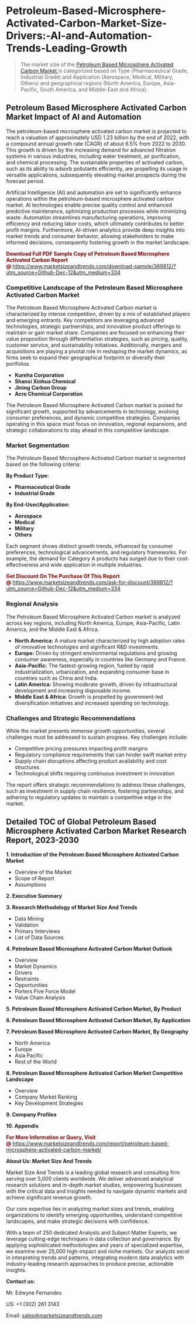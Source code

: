 <H1>Petroleum-Based-Microsphere-Activated-Carbon-Market-Size-Drivers:-AI-and-Automation-Trends-Leading-Growth</H1><blockquote><p>The market size of the <a href="https://www.marketsizeandtrends.com/download-sample/369812/?utm_source=Github-Dec-12&amp;utm_medium=334" target="_blank">Petroleum Based Microsphere Activated Carbon Market </a>is categorized based on Type (Pharmaceutical Grade, Industrial Grade) and Application (Aerospace, Medical, Military, Others) and geographical regions (North America, Europe, Asia-Pacific, South America, and Middle-East and Africa).</p></blockquote><p><h2>Petroleum Based Microsphere Activated Carbon Market Impact of AI and Automation</h2><p>The petroleum-based microsphere activated carbon market is projected to reach a valuation of approximately USD 1.23 billion by the end of 2022, with a compound annual growth rate (CAGR) of about 6.5% from 2022 to 2030. This growth is driven by the increasing demand for advanced filtration systems in various industries, including water treatment, air purification, and chemical processing. The sustainable properties of activated carbon, such as its ability to adsorb pollutants efficiently, are propelling its usage in versatile applications, subsequently elevating market prospects during the forecast period.</p><p>Artificial Intelligence (AI) and automation are set to significantly enhance operations within the petroleum-based microsphere activated carbon market. AI technologies enable precise quality control and enhanced predictive maintenance, optimizing production processes while minimizing waste. Automation streamlines manufacturing operations, improving efficiency and reducing labor costs, which ultimately contributes to better profit margins. Furthermore, AI-driven analytics provide deep insights into market trends and consumer behavior, allowing stakeholders to make informed decisions, consequently fostering growth in the market landscape.</p></p><p><strong><span style="color: #800000;">Download Full PDF Sample Copy of Petroleum Based Microsphere Activated Carbon Report @</span>&nbsp;</strong><a href="https://www.marketsizeandtrends.com/download-sample/369812/?utm_source=Github-Dec-12&amp;utm_medium=334">https://www.marketsizeandtrends.com/download-sample/369812/?utm_source=Github-Dec-12&amp;utm_medium=334</a></p><h3>Competitive Landscape of the Petroleum Based Microsphere Activated Carbon Market</h3><p>The Petroleum Based Microsphere Activated Carbon market is characterized by intense competition, driven by a mix of established players and emerging entrants. Key competitors are leveraging advanced technologies, strategic partnerships, and innovative product offerings to maintain or gain market share. Companies are focused on enhancing their value proposition through differentiation strategies, such as pricing, quality, customer service, and sustainability initiatives. Additionally, mergers and acquisitions are playing a pivotal role in reshaping the market dynamics, as firms seek to expand their geographical footprint or diversify their portfolios.</p><p><strong><p><ul><li>Kureha Corporation </li><li> Shanxi Xinhua Chemical </li><li> Jining Carbon Group </li><li> Acro Chemical Corporation</p></li></ul></p></strong></p><p>The Petroleum Based Microsphere Activated Carbon market is poised for significant growth, supported by advancements in technology, evolving consumer preferences, and dynamic competitive strategies. Companies operating in this space must focus on innovation, regional expansions, and strategic collaborations to stay ahead in this competitive landscape.</p><h3>Market Segmentation</h3><p>The Petroleum Based Microsphere Activated Carbon market is segmented based on the following criteria:</p><p><strong>By Product Type:</strong></p><p><strong><p><ul><li>Pharmaceutical Grade </li><li> Industrial Grade</p></li></ul></p></strong></p><p><strong>By End-User/Application:</strong></p><p><strong><p><ul><li>Aerospace </li><li> Medical </li><li> Military </li><li> Others</p></li></ul></p></strong></p><p>Each segment shows distinct growth trends, influenced by consumer preferences, technological advancements, and regulatory frameworks. For example, the demand for Category A products has surged due to their cost-effectiveness and wide application in multiple industries.</p><p><strong><span style="color: #800000;">Get Discount On The Purchase Of This Report @&nbsp;</span></strong><a href="https://www.marketsizeandtrends.com/ask-for-discount/369812/?utm_source=Github-Dec-12&amp;utm_medium=334">https://www.marketsizeandtrends.com/ask-for-discount/369812/?utm_source=Github-Dec-12&amp;utm_medium=334</a></p><h3>Regional Analysis</h3><p>The Petroleum Based Microsphere Activated Carbon market is analyzed across key regions, including North America, Europe, Asia-Pacific, Latin America, and the Middle East &amp; Africa.</p><ul><li><strong>North America:</strong> A mature market characterized by high adoption rates of innovative technologies and significant R&amp;D investments.</li><li><strong>Europe:</strong> Driven by stringent environmental regulations and growing consumer awareness, especially in countries like Germany and France.</li><li><strong>Asia-Pacific:</strong> The fastest-growing region, fueled by rapid industrialization, urbanization, and expanding consumer base in countries such as China and India.</li><li><strong>Latin America:</strong> Showing moderate growth, driven by infrastructural development and increasing disposable income.</li><li><strong>Middle East &amp; Africa:</strong> Growth is propelled by government-led diversification initiatives and increased spending on technology.</li></ul><h3>Challenges and Strategic Recommendations</h3><p>While the market presents immense growth opportunities, several challenges must be addressed to sustain progress. Key challenges include:</p><ul><li>Competitive pricing pressures impacting profit margins</li><li>Regulatory compliance requirements that can hinder swift market entry</li><li>Supply chain disruptions affecting product availability and cost structures</li><li>Technological shifts requiring continuous investment in innovation</li></ul><p>The report offers strategic recommendations to address these challenges, such as investment in supply chain resilience, fostering partnerships, and adhering to regulatory updates to maintain a competitive edge in the market.</p><h2>Detailed TOC of Global Petroleum Based Microsphere Activated Carbon Market Research Report, 2023-2030</h2><p><strong>1. Introduction of the Petroleum Based Microsphere Activated Carbon Market</strong></p><ul><li>Overview of the Market</li><li>Scope of Report</li><li>Assumptions&nbsp;</li></ul><p><strong>2. Executive Summary</strong></p><p><strong>3. Research Methodology of <strong>Market Size And Trends</strong></strong></p><ul><li>Data Mining</li><li>Validation</li><li>Primary Interviews</li><li>List of Data Sources&nbsp;</li></ul><p><strong>4. Petroleum Based Microsphere Activated Carbon Market Outlook</strong></p><ul><li>Overview</li><li>Market Dynamics</li><li>Drivers</li><li>Restraints</li><li>Opportunities</li><li>Porters Five Force Model</li><li>Value Chain Analysis&nbsp;</li></ul><p><strong>5. Petroleum Based Microsphere Activated Carbon Market, By Product</strong></p><p><strong>6. Petroleum Based Microsphere Activated Carbon Market, By Application</strong></p><p><strong>7. Petroleum Based Microsphere Activated Carbon Market, By Geography</strong></p><ul><li>North America</li><li>Europe</li><li>Asia Pacific</li><li>Rest of the World&nbsp;</li></ul><p><strong>8. Petroleum Based Microsphere Activated Carbon Market Competitive Landscape</strong></p><ul><li>Overview</li><li>Company Market Ranking</li><li>Key Development Strategies&nbsp;</li></ul><p><strong>9. Company Profiles</strong></p><p><strong>10. Appendix</strong></p><p><strong><span style="color: #800000;">For More Information or Query, Visit @&nbsp;</span></strong><a href="https://www.marketsizeandtrends.com/report/petroleum-based-microsphere-activated-carbon-market/">https://www.marketsizeandtrends.com/report/petroleum-based-microsphere-activated-carbon-market/</a></p><p></p><p><strong>About Us:&nbsp;Market Size And Trends</strong></p><p>Market Size And Trends&nbsp;is a leading global research and consulting firm serving over 5,000 clients worldwide. We deliver advanced analytical research solutions and in-depth market studies, empowering businesses with the critical data and insights needed to navigate dynamic markets and achieve significant revenue growth.</p><p>Our core expertise lies in analyzing market sizes and trends, enabling organizations to identify emerging opportunities, understand competitive landscapes, and make strategic decisions with confidence.</p><p>With a team of 250 dedicated Analysts and Subject Matter Experts, we leverage cutting-edge techniques in data collection and governance. By applying sophisticated methodologies and years of specialized expertise, we examine over 25,000 high-impact and niche markets. Our analysts excel in interpreting trends and patterns, integrating modern data analytics with industry-leading research approaches to produce precise, actionable insights.</p><p><strong>Contact us:</strong></p><p>Mr. Edwyne Fernandes</p><p>US: +1 (302) 261 3143</p><p>Email: <a href="mailto:sales@marketsizeandtrends.com">sales@marketsizeandtrends.com</a>&nbsp;</p>
